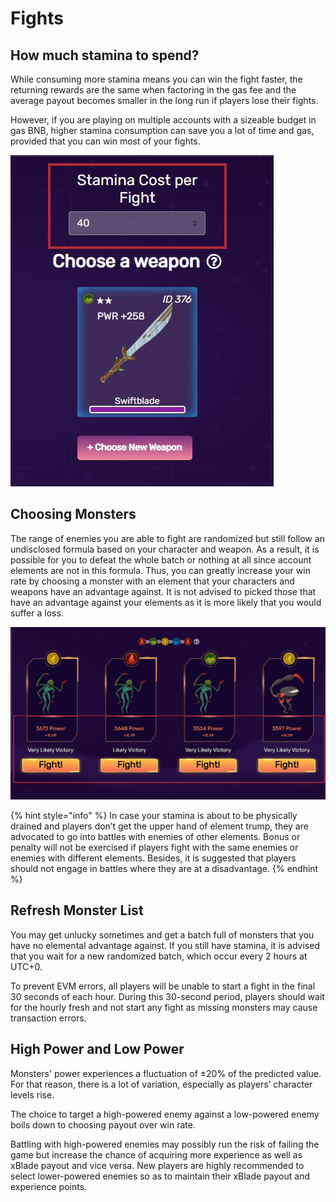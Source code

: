# Fights

## How much stamina to spend?

While consuming more stamina means you can win the fight faster, the returning rewards are the same when factoring in the gas fee and the average payout becomes smaller in the long run if players lose their fights.

However, if you are playing on multiple accounts with a sizeable budget in gas BNB, higher stamina consumption can save you a lot of time and gas, provided that you can win most of your fights.

![](../.gitbook/assets/25.jpg)

## Choosing Monsters

The range of enemies you are able to fight are randomized but still follow an undisclosed formula based on your character and weapon. As a result, it is possible for you to defeat the whole batch or nothing at all since account elements are not in this formula. Thus, you can greatly increase your win rate by choosing a monster with an element that your characters and weapons have an advantage against. It is not advised to picked those that have an advantage against your elements as it is more likely that you would suffer a loss.

![](../.gitbook/assets/26.jpg)

{% hint style="info" %}
In case your stamina is about to be physically drained and players don’t get the upper hand of element trump, they are advocated to go into battles with enemies of other elements. Bonus or penalty will not be exercised if players fight with the same enemies or enemies with different elements. Besides, it is suggested that players should not engage in battles where they are at a disadvantage.
{% endhint %}

## &#x20;Refresh Monster List

You may get unlucky sometimes and get a batch full of monsters that you have no elemental advantage against. If you still have stamina, it is advised that you wait for a new randomized batch, which occur every 2 hours at UTC+0.

To prevent EVM errors, all players will be unable to start a fight in the final 30 seconds of each hour. During this 30-second period, players should wait for the hourly fresh and not start any fight as missing monsters may cause transaction errors.

## High Power and Low Power

Monsters' power experiences a fluctuation of ±20% of the predicted value. For that reason, there is a lot of variation, especially as players’ character levels rise.

The choice to target a high-powered enemy against a low-powered enemy boils down to choosing payout over win rate.

Battling with high-powered enemies may possibly run the risk of failing the game but increase the chance of acquiring more experience as well as xBlade payout and vice versa. New players are highly recommended to select lower-powered enemies so as to maintain their xBlade payout and experience points.
